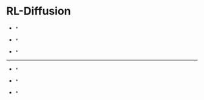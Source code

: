 # RL-Diffusion

*     *     
*     *     
*     *     
*******     
*     *     
*     *     
*     *     